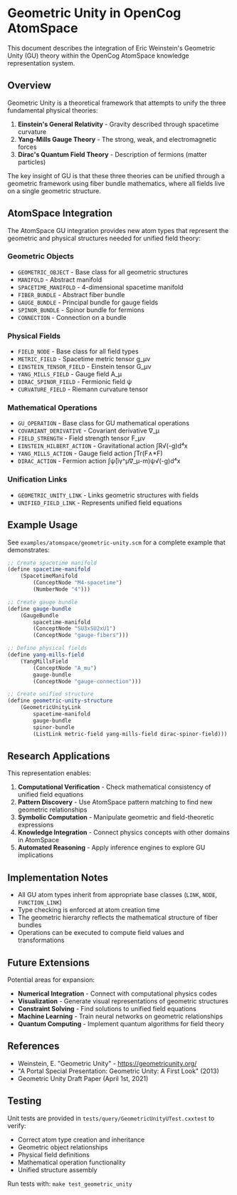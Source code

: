 # Geometric Unity in OpenCog AtomSpace

This document describes the integration of Eric Weinstein's Geometric Unity (GU) theory within the OpenCog AtomSpace knowledge representation system.

## Overview

Geometric Unity is a theoretical framework that attempts to unify the three fundamental physical theories:

1. **Einstein's General Relativity** - Gravity described through spacetime curvature
2. **Yang-Mills Gauge Theory** - The strong, weak, and electromagnetic forces  
3. **Dirac's Quantum Field Theory** - Description of fermions (matter particles)

The key insight of GU is that these three theories can be unified through a geometric framework using fiber bundle mathematics, where all fields live on a single geometric structure.

## AtomSpace Integration

The AtomSpace GU integration provides new atom types that represent the geometric and physical structures needed for unified field theory:

### Geometric Objects

- `GEOMETRIC_OBJECT` - Base class for all geometric structures
- `MANIFOLD` - Abstract manifold
- `SPACETIME_MANIFOLD` - 4-dimensional spacetime manifold  
- `FIBER_BUNDLE` - Abstract fiber bundle
- `GAUGE_BUNDLE` - Principal bundle for gauge fields
- `SPINOR_BUNDLE` - Spinor bundle for fermions
- `CONNECTION` - Connection on a bundle

### Physical Fields

- `FIELD_NODE` - Base class for all field types
- `METRIC_FIELD` - Spacetime metric tensor g_μν
- `EINSTEIN_TENSOR_FIELD` - Einstein tensor G_μν
- `YANG_MILLS_FIELD` - Gauge field A_μ
- `DIRAC_SPINOR_FIELD` - Fermionic field ψ
- `CURVATURE_FIELD` - Riemann curvature tensor

### Mathematical Operations

- `GU_OPERATION` - Base class for GU mathematical operations
- `COVARIANT_DERIVATIVE` - Covariant derivative ∇_μ
- `FIELD_STRENGTH` - Field strength tensor F_μν
- `EINSTEIN_HILBERT_ACTION` - Gravitational action ∫R√(-g)d⁴x
- `YANG_MILLS_ACTION` - Gauge field action ∫Tr(F∧*F)
- `DIRAC_ACTION` - Fermion action ∫ψ̄(iγ^μ∇_μ-m)ψ√(-g)d⁴x

### Unification Links

- `GEOMETRIC_UNITY_LINK` - Links geometric structures with fields
- `UNIFIED_FIELD_LINK` - Represents unified field equations

## Example Usage

See `examples/atomspace/geometric-unity.scm` for a complete example that demonstrates:

```scheme
;; Create spacetime manifold
(define spacetime-manifold
    (SpacetimeManifold
        (ConceptNode "M4-spacetime")
        (NumberNode "4")))

;; Create gauge bundle  
(define gauge-bundle
    (GaugeBundle
        spacetime-manifold
        (ConceptNode "SU3xSU2xU1")
        (ConceptNode "gauge-fibers")))

;; Define physical fields
(define yang-mills-field
    (YangMillsField
        (ConceptNode "A_mu")
        gauge-bundle
        (ConceptNode "gauge-connection")))

;; Create unified structure
(define geometric-unity-structure
    (GeometricUnityLink
        spacetime-manifold
        gauge-bundle
        spinor-bundle
        (ListLink metric-field yang-mills-field dirac-spinor-field)))
```

## Research Applications

This representation enables:

1. **Computational Verification** - Check mathematical consistency of unified field equations
2. **Pattern Discovery** - Use AtomSpace pattern matching to find new geometric relationships
3. **Symbolic Computation** - Manipulate geometric and field-theoretic expressions
4. **Knowledge Integration** - Connect physics concepts with other domains in AtomSpace
5. **Automated Reasoning** - Apply inference engines to explore GU implications

## Implementation Notes

- All GU atom types inherit from appropriate base classes (`LINK`, `NODE`, `FUNCTION_LINK`)
- Type checking is enforced at atom creation time
- The geometric hierarchy reflects the mathematical structure of fiber bundles
- Operations can be executed to compute field values and transformations

## Future Extensions

Potential areas for expansion:

- **Numerical Integration** - Connect with computational physics codes
- **Visualization** - Generate visual representations of geometric structures  
- **Constraint Solving** - Find solutions to unified field equations
- **Machine Learning** - Train neural networks on geometric relationships
- **Quantum Computing** - Implement quantum algorithms for field theory

## References

- Weinstein, E. "Geometric Unity" - https://geometricunity.org/
- "A Portal Special Presentation: Geometric Unity: A First Look" (2013)
- Geometric Unity Draft Paper (April 1st, 2021)

## Testing

Unit tests are provided in `tests/query/GeometricUnityUTest.cxxtest` to verify:
- Correct atom type creation and inheritance
- Geometric object relationships
- Physical field definitions  
- Mathematical operation functionality
- Unified structure assembly

Run tests with: `make test_geometric_unity`